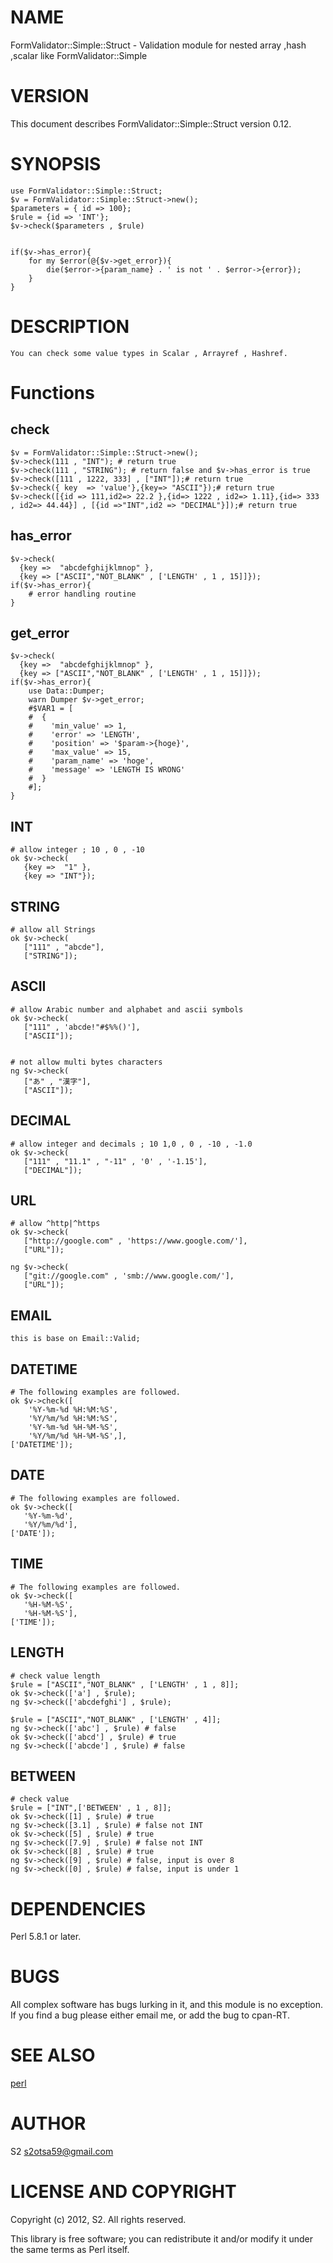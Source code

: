 # NAME

FormValidator::Simple::Struct - Validation module for nested array ,hash ,scalar  like FormValidator::Simple

# VERSION

This document describes FormValidator::Simple::Struct version 0.12.

# SYNOPSIS

    use FormValidator::Simple::Struct;
    $v = FormValidator::Simple::Struct->new();
    $parameters = { id => 100};
    $rule = {id => 'INT'};
    $v->check($parameters , $rule)
    

    if($v->has_error){
        for my $error(@{$v->get_error}){
            die($error->{param_name} . ' is not ' . $error->{error});
        }
    }

# DESCRIPTION

    You can check some value types in Scalar , Arrayref , Hashref.

# Functions

## check

    $v = FormValidator::Simple::Struct->new();
    $v->check(111 , "INT"); # return true
    $v->check(111 , "STRING"); # return false and $v->has_error is true 
    $v->check([111 , 1222, 333] , ["INT"]);# return true
    $v->check({ key  => 'value'},{key=> "ASCII"});# return true
    $v->check([{id => 111,id2=> 22.2 },{id=> 1222 , id2=> 1.11},{id=> 333 , id2=> 44.44}] , [{id =>"INT",id2 => "DECIMAL"}]);# return true

## has\_error

    $v->check(
      {key =>  "abcdefghijklmnop" },
      {key => ["ASCII","NOT_BLANK" , ['LENGTH' , 1 , 15]]});
    if($v->has_error){
        # error handling routine
    }

## get\_error

    $v->check(
      {key =>  "abcdefghijklmnop" },
      {key => ["ASCII","NOT_BLANK" , ['LENGTH' , 1 , 15]]});
    if($v->has_error){
        use Data::Dumper;
        warn Dumper $v->get_error;
        #$VAR1 = [
        #  {
        #    'min_value' => 1,
        #    'error' => 'LENGTH',
        #    'position' => '$param->{hoge}',
        #    'max_value' => 15,
        #    'param_name' => 'hoge',
        #    'message' => 'LENGTH IS WRONG'
        #  }
        #];
    }

## INT

    # allow integer ; 10 , 0 , -10
    ok $v->check(
       {key =>  "1" },
       {key => "INT"});

## STRING

    # allow all Strings
    ok $v->check(
       ["111" , "abcde"],
       ["STRING"]);

## ASCII

    # allow Arabic number and alphabet and ascii symbols
    ok $v->check(
       ["111" , 'abcde!"#$%%()'],
       ["ASCII"]);
    

    # not allow multi bytes characters
    ng $v->check(
       ["あ" , "漢字"],
       ["ASCII"]);

## DECIMAL

    # allow integer and decimals ; 10 1,0 , 0 , -10 , -1.0
    ok $v->check(
       ["111" , "11.1" , "-11" , '0' , '-1.15'],
       ["DECIMAL"]);

## URL

    # allow ^http|^https
    ok $v->check(
       ["http://google.com" , 'https://www.google.com/'],
       ["URL"]);

    ng $v->check(
       ["git://google.com" , 'smb://www.google.com/'],
       ["URL"]);

## EMAIL

    this is base on Email::Valid;

## DATETIME

    # The following examples are followed. 
    ok $v->check([
        '%Y-%m-%d %H:%M:%S',
        '%Y/%m/%d %H:%M:%S',
        '%Y-%m-%d %H-%M-%S',
        '%Y/%m/%d %H-%M-%S',],
    ['DATETIME']);

## DATE

    # The following examples are followed. 
    ok $v->check([
       '%Y-%m-%d',
       '%Y/%m/%d'],
    ['DATE']);

## TIME

    # The following examples are followed. 
    ok $v->check([
       '%H-%M-%S',
       '%H-%M-%S'],
    ['TIME']);

## LENGTH

    # check value length
    $rule = ["ASCII","NOT_BLANK" , ['LENGTH' , 1 , 8]];
    ok $v->check(['a'] , $rule);
    ng $v->check(['abcdefghi'] , $rule);

    $rule = ["ASCII","NOT_BLANK" , ['LENGTH' , 4]];
    ng $v->check(['abc'] , $rule) # false 
    ok $v->check(['abcd'] , $rule) # true
    ng $v->check(['abcde'] , $rule) # false 

## BETWEEN

    # check value 
    $rule = ["INT",['BETWEEN' , 1 , 8]];
    ok $v->check([1] , $rule) # true
    ng $v->check([3.1] , $rule) # false not INT
    ok $v->check([5] , $rule) # true
    ng $v->check([7.9] , $rule) # false not INT 
    ok $v->check([8] , $rule) # true
    ng $v->check([9] , $rule) # false, input is over 8
    ng $v->check([0] , $rule) # false, input is under 1

# DEPENDENCIES

Perl 5.8.1 or later.

# BUGS

All complex software has bugs lurking in it, and this module is no
exception. If you find a bug please either email me, or add the bug
to cpan-RT.

# SEE ALSO

[perl](http://search.cpan.org/perldoc?perl)

# AUTHOR

S2 <s2otsa59@gmail.com>

# LICENSE AND COPYRIGHT

Copyright (c) 2012, S2. All rights reserved.

This library is free software; you can redistribute it and/or modify
it under the same terms as Perl itself.
